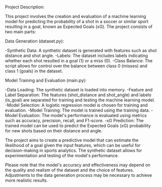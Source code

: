 

Project Description:

This project involves the creation and evaluation of a machine learning model for predicting the probability of a shot in a soccer or similar sport resulting in a goal, known as Expected Goals (xG). The project consists of two main parts:

Data Generation (dataset.py):

-Synthetic Data: A synthetic dataset is generated with features such as shot distance and shot angle.
-Labels: The dataset includes labels indicating whether each shot resulted in a goal (1) or a miss (0).
-Class Balance: The script allows for control over the balance between class 0 (misses) and class 1 (goals) in the dataset.

Model Training and Evaluation (main.py):

-Data Loading: The synthetic dataset is loaded into memory.
-Feature and Label Separation: The features (shot_distance and shot_angle) and labels (is_goal) are separated for training and testing the machine learning model.
-Model Selection: A logistic regression model is chosen for training and evaluation.
-Model Training: The model is trained using the training data.
-Model Evaluation: The model's performance is evaluated using metrics such as accuracy, precision, recall, and F1-score.
-xG Prediction: The trained model can be used to predict the Expected Goals (xG) probability for new shots based on their distance and angle.

The project aims to create a predictive model that can estimate the likelihood of a goal given the input features, which can be useful for decision-making in sports analytics. The synthetic dataset allows for experimentation and testing of the model's performance.

Please note that the model's accuracy and effectiveness may depend on the quality and realism of the dataset and the choice of features. Adjustments to the data generation process may be necessary to achieve more realistic results.






